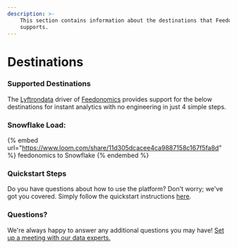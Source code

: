 ```yaml
---
description: >-
    This section contains information about the destinations that Feedonomics
    supports.
---
```


# Destinations

### Supported Destinations

The [Lyftrondata](https://www.lyftrondata.com/) driver of [Feedonomics](https://www.lyftrondata.com/integration/feedonomics/) provides support for the below destinations for instant analytics with no engineering in just 4 simple steps.

### Snowflake Load:

{% embed url="https://www.loom.com/share/11d305dcacee4ca9887158c167f5fa8d" %}
feedonomics to Snowflake
{% endembed %}

### Quickstart Steps

Do you have questions about how to use the platform? Don't worry; we've got you covered. Simply follow the quickstart instructions [here](../../../quickstart-steps.md).

### Questions? <a href="#questions" id="questions"></a>

We're always happy to answer any additional questions you may have! [Set up a meeting with our data experts.](https://www.lyftrondata.com/book-a-meeting/)
